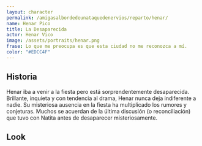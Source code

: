 ```yaml
---
layout: character
permalink: /amigasalbordedeunataquedenervios/reparto/henar/
name: Henar Pico
title: La Desaparecida 
actor: Henar Vico
image: /assets/portraits/henar.png
frase: Lo que me preocupa es que esta ciudad no me reconozca a mí.
color: "#EDCC4F"
---
```


## Historia

Henar iba a venir a la fiesta pero está sorprendentemente desaparecida. Brillante, inquieta y con tendencia al drama, Henar nunca deja indiferente a nadie. Su misteriosa ausencia en la fiesta ha multiplicado los rumores y conjeturas. Muchos se acuerdan de la última discusión (o reconciliación) que tuvo con Natita antes de desaparecer misteriosamente.

## Look

